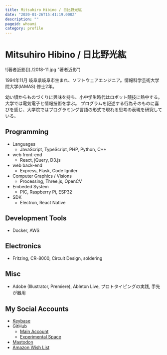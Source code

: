 ```yaml
---
title: Mitsuhiro Hibino / 日比野光紘
date: "2020-01-26T15:41:19.000Z"
description: ""
pageid: whoami
category: profile
---
```


# Mitsuhiro Hibino / 日比野光紘

![著者近影]](./2018-11.jpg "著者近影")

1994年11月 岐阜県岐阜市生まれ、ソフトウェアエンジニア。情報科学芸術大学院大学(IAMAS) 修士2年。

幼い頃からものづくりに興味を持ち、小中学生時代はロボット競技に熱中する。大学では電気電子と情報技術を学ぶ。
プログラムを記述する行為そのものに喜びを感じ、大学院ではプログラミング言語の形式で現れる思考の表現を研究している。

## Programming

- Languages
    - JavaScript, TypeScript, PHP, Python, C++
- web front-end
    - React, jQuery, D3.js
- web back-end
    - Express, Flask, Code Igniter
- Computer Graphics / Visions
    - Processing, Three.js, OpenCV
- Embeded System
    - PIC, Raspberry Pi, ESP32
- SDK
    - Electron, React Native

## Development Tools

- Docker, AWS

## Electronics

- Fritzing, CR-8000, Circuit Design, soldering

## Misc

- Adobe (Illustrator, Premiere), Ableton Live, プロトタイピングの実践, 手先が器用

## My Social Accounts
- [Keybase](https://keybase.io/nasustim)
- GitHub
    - [Main Account](https://github.com/nasustim)
    - [Experimental Space](https://github.com/playground-nasustim)
- [Mastodon](https://connect.nasustim.com)
- [Amazon Wish List](http://amzn.asia/hHtLxGV)
